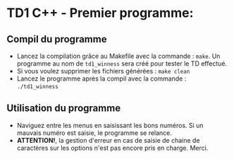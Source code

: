 # TD1 C++ - Premier programme:

## Compil du programme
- Lancez la compilation grâce au Makefile avec la commande : `make`. Un programme au nom de `td1_winness` sera créé pour tester le TD effectué. 
- Si vous voulez supprimer les fichiers générées : `make clean`
- Lancez le programme après la compil avec la commande : `./td1_winness`

## Utilisation du programme
- Naviguez entre les menus en saisissant les bons numéros. Si un mauvais numéro est saisie, le programme se relance.
- **ATTENTION!**, la gestion d'erreur en cas de saisie de chaine de caractères sur les options n'est pas encore pris en charge.
Merci.

